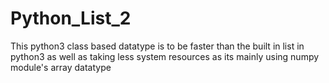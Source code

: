 # Python_List_2
This python3 class based datatype is to be faster than the built in list in python3 as well as taking less system resources as its mainly using numpy module's array datatype
